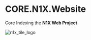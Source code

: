 # CORE.N1X.Website
Core Indexing the **N1X Web Project**

![n1x_tile_logo](https://cloud.githubusercontent.com/assets/13474314/20525218/728463c8-b0e4-11e6-83b0-c67744b25e12.jpg)
